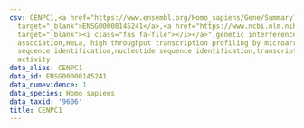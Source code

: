 ```yaml
---
csv: CENPC1,<a href="https://www.ensembl.org/Homo_sapiens/Gene/Summary?db=core;g=ENSG00000145241"
  target="_blank">ENSG00000145241</a>,<a href="https://www.ncbi.nlm.nih.gov/pubmed/17216044"
  target="_blank"><i class="fas fa-file"></i></a>",genetic interference,functional
  association,HeLa, high throughput transcription profiling by microarray,nucleotide
  sequence identification,nucleotide sequence identification,transcriptional regulation,down-regulates
  activity
data_alias: CENPC1
data_id: ENSG00000145241
data_numevidence: 1
data_species: Homo sapiens
data_taxid: '9606'
title: CENPC1
---
```

